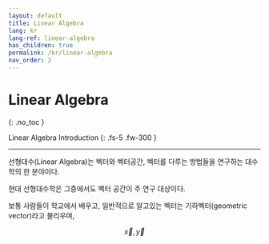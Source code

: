 ```yaml
---
layout: default
title: Linear Algebra
lang: kr
lang-ref: linear-algebra
has_children: true
permalink: /kr/linear-algebra
nav_order: 2
---
```


# Linear Algebra
{: .no_toc }


Linear Algebra Introduction
{: .fs-5 .fw-300 }

---


선형대수(Linear Algebra)는 벡터와 벡터공간, 벡터를 다루는 방법들을 연구하는 대수학의 한 분야이다.

현대 선형대수학은 그중에서도 벡터 공간이 주 연구 대상이다. 

보통 사람들이 학교에서 배우고, 일반적으로 알고있는 벡터는 기하벡터(geometric vector)라고 불리우며,

$$\vec { x }, \vec { y }$$

